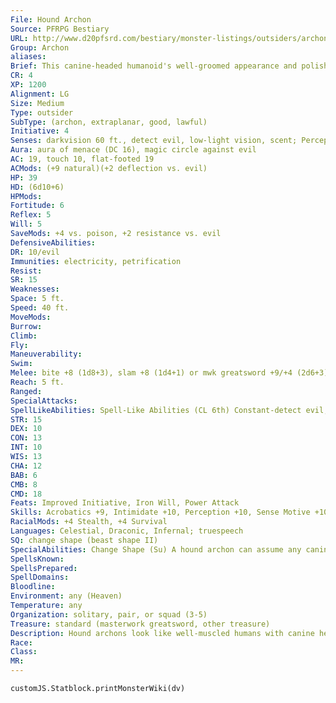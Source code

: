 ```yaml
---
File: Hound Archon
Source: PFRPG Bestiary
URL: http://www.d20pfsrd.com/bestiary/monster-listings/outsiders/archon/hound-archon
Group: Archon
aliases: 
Brief: This canine-headed humanoid's well-groomed appearance and polished greatsword show it to be more than a common beast.
CR: 4
XP: 1200
Alignment: LG
Size: Medium
Type: outsider
SubType: (archon, extraplanar, good, lawful)
Initiative: 4
Senses: darkvision 60 ft., detect evil, low-light vision, scent; Perception +10
Aura: aura of menace (DC 16), magic circle against evil
AC: 19, touch 10, flat-footed 19
ACMods: (+9 natural)(+2 deflection vs. evil)
HP: 39
HD: (6d10+6)
HPMods: 
Fortitude: 6
Reflex: 5
Will: 5
SaveMods: +4 vs. poison, +2 resistance vs. evil
DefensiveAbilities: 
DR: 10/evil
Immunities: electricity, petrification
Resist: 
SR: 15
Weaknesses: 
Space: 5 ft.
Speed: 40 ft.
MoveMods: 
Burrow: 
Climb: 
Fly: 
Maneuverability: 
Swim: 
Melee: bite +8 (1d8+3), slam +8 (1d4+1) or mwk greatsword +9/+4 (2d6+3), bite +3 (1d8+2)
Reach: 5 ft.
Ranged: 
SpecialAttacks: 
SpellLikeAbilities: Spell-Like Abilities (CL 6th) Constant-detect evil, magic circle against evil At Will-aid, continual flame, greater teleport (self plus 50 lbs. of objects only), message
STR: 15
DEX: 10
CON: 13
INT: 10
WIS: 13
CHA: 12
BAB: 6
CMB: 8
CMD: 18
Feats: Improved Initiative, Iron Will, Power Attack
Skills: Acrobatics +9, Intimidate +10, Perception +10, Sense Motive +10, Stealth +13, Survival +14
RacialMods: +4 Stealth, +4 Survival
Languages: Celestial, Draconic, Infernal; truespeech
SQ: change shape (beast shape II)
SpecialAbilities: Change Shape (Su) A hound archon can assume any canine form of Small to Large size, as if using beast shape II. While in canine form, the hound archon loses its bite, slam, and greatsword attacks, but gains the bite attack of the form it chooses. For the purposes of this ability, canines include any dog-like or wolf-like creature of the animal type.
SpellsKnown: 
SpellsPrepared: 
SpellDomains: 
Bloodline: 
Environment: any (Heaven)
Temperature: any
Organization: solitary, pair, or squad (3-5)
Treasure: standard (masterwork greatsword, other treasure)
Description: Hound archons look like well-muscled humans with canine heads typically resembling those of noble-looking wolves or dogs. Well trained, they prefer to make use of their greatswords in battle, though they are equally adept with their natural weapons. Hound archons loathe killing mortals and prefer to disarm or incapacitate even evil individuals when they can. Against fiends and the irredeemably corrupt, though, they show no mercy. Hound archons are disciplined soldiers and sentinels. Occasionally good-aligned deities send them to watch over specific places and individuals they take a particular interest in. Under the guise of unassuming but friendly strays, such secret defenders might follow their ward or guard their post subtly for years. In Heaven's armies, exceptional hound archon paladins lead their fellows into combat, taking on roles as captains and knights. They lead incursions against fiendish holdings, whether that entails strikes against daemonic fortresses or liberating the captives of night hag soul collectors. Such missions make hound archons perhaps the most likely celestials one might encounter upon the Lower Planes, and packs of swift-moving wolves occasionally reveal themselves to be welcome saviors to those lost within such realms. Regardless of their orders, hound archons universally exhibit a particular hatred of canine fiends, abandoning all mercy and going out of their way to put an end to the evils of barghests, glabrezus, yeth hounds, and similar depraved outsiders.
Race: 
Class: 
MR: 
---
```

```dataviewjs
customJS.Statblock.printMonsterWiki(dv)
```
